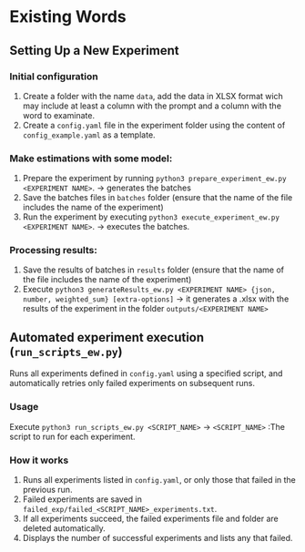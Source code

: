 # Existing Words

## Setting Up a New Experiment

### Initial configuration

1. Create a folder with the name `data`, add the data in XLSX format wich may include at least a column with the prompt and a column with the word to examinate.
2. Create a `config.yaml` file in the experiment folder using the content of `config_example.yaml` as a template.

### Make estimations with some model:

1. Prepare the experiment by running `python3 prepare_experiment_ew.py <EXPERIMENT NAME>`. -> generates the batches
2. Save the batches files in `batches` folder (ensure that the name of the file includes the name of the experiment)
3. Run the experiment by executing `python3 execute_experiment_ew.py <EXPERIMENT NAME>`. ->  executes the batches.

### Processing results:

1. Save the results of batches in `results` folder (ensure that the name of the file includes the name of the experiment)
2. Execute `python3 generateResults_ew.py <EXPERIMENT NAME> {json, number, weighted_sum} [extra-options]` -> it generates a .xlsx with the results of the experiment in the folder `outputs/<EXPERIMENT NAME>`

## Automated experiment execution (`run_scripts_ew.py`)

Runs all experiments defined in `config.yaml` using a specified script, and automatically retries only failed experiments on subsequent runs.

### Usage

Execute `python3 run_scripts_ew.py <SCRIPT_NAME>` -> `<SCRIPT_NAME>` :The script to run for each experiment.

### How it works

1. Runs all experiments listed in `config.yaml`, or only those that failed in the previous run.
2. Failed experiments are saved in `failed_exp/failed_<SCRIPT_NAME>_experiments.txt`.
3. If all experiments succeed, the failed experiments file and folder are deleted automatically.
4. Displays the number of successful experiments and lists any that failed.
